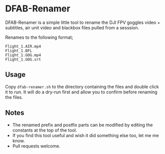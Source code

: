 # DFAB-Renamer

DFAB-Renamer is a simple little tool to rename the DJI FPV goggles video + subtitles, air unit video and blackbox files pulled from a sesssion.

Renames to the following format;

```
Flight_1.AIR.mp4
Flight_1.BFL
Flight_1.GOG.mp4
Flight_1.GOG.srt
```

## Usage

Copy `dfab-renamer.sh` to the directory containing the files and double click it to run.
It will do a dry-run first and allow you to confirm before renaming the files.

## Notes

* The renamed prefix and postfix parts can be modified by editing the constants at the top of the tool.
* If you find this tool useful and wish it did something else too, let me me know.
* Pull requests welcome.